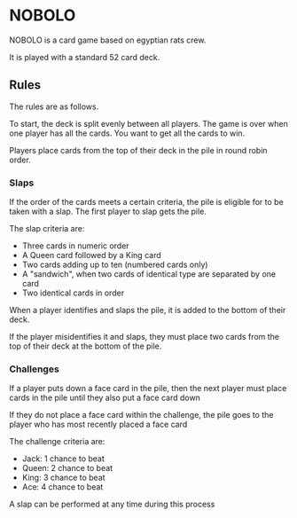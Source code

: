 # NOBOLO

NOBOLO is a card game based on egyptian rats crew.

It is played with a standard 52 card deck.

## Rules
The rules are as follows.

To start, the deck is split evenly between all players. The game is over when one player has all the cards. You want to get all the cards to win.

Players place cards from the top of their deck in the pile in round robin order.

### Slaps
If the order of the cards meets a certain criteria, the pile is eligible for to be taken with a slap. The first player to slap gets the pile.

The slap criteria are:
- Three cards in numeric order
- A Queen card followed by a King card
- Two cards adding up to ten (numbered cards only)
- A "sandwich", when two cards of identical type are separated by one card
- Two identical cards in order

When a player identifies and slaps the pile, it is added to the bottom of their deck.

If the player misidentifies it and slaps, they must place two cards from the top of their deck at the bottom of the pile.

### Challenges

If a player puts down a face card in the pile, then the next player must place cards in the pile until they also put a face card down

If they do not place a face card within the challenge, the pile goes to the player who has most recently placed a face card

The challenge criteria are:
- Jack: 1 chance to beat
- Queen: 2 chance to beat
- King: 3 chance to beat
- Ace: 4 chance to beat

A slap can be performed at any time during this process





